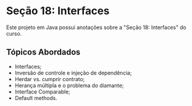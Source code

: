 
# Seção 18: Interfaces

Este projeto em Java possui anotações sobre a "Seção 18: Interfaces" do curso.

## Tópicos Abordados
- Interfaces;
- Inversão de controle e injeção de dependência;
- Herdar vs. cumprir contrato;
- Herança múltipla e o problema do diamante;
- Interface Comparable;
- Default methods.